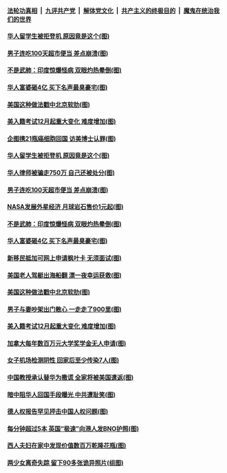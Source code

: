 

####  [法轮功真相](../../../../basic/blob/master/README.md?t=12090131) &nbsp;|&nbsp; [九评共产党](../../../../9ping.md/blob/master/README.md?t=12090131) &nbsp;|&nbsp; [解体党文化](../../../../jtdwh.md/blob/master/README.md?t=12090131)  &nbsp;|&nbsp; [共产主义的终极目的](../../../../gczydzjmd.md/blob/master/README.md?t=12090131) &nbsp;|&nbsp; [魔鬼在统治我们的世界](../../../../mgztzwmdsj.md/blob/master/README.md?t=12090131) 

#### [华人留学生被拒登机 原因竟是这个(图)](../pages/p3/955114.md?t=12090131) 

#### [男子连吃100天超市便当 差点崩溃(图)](../pages/p3/955033.md?t=12090131) 

#### [不是武肺：印度惊爆怪病 双眼灼热晕倒(图)](../pages/p3/955009.md?t=12090131) 

#### [华人富婆砸4亿 买下名声最臭豪宅(图)](../pages/p3/954790.md?t=12090131) 

#### [美国这种做法戳中北京软肋(图)](../pages/p3/954925.md?t=12090131) 

#### [美入籍考试12月起重大变化 难度增加(图)](../pages/p3/954872.md?t=12090131) 

#### [企图携21瓶癌细胞回国 访美博士认罪(图)](../pages/p3/955125.md?t=12090131) 

#### [华人留学生被拒登机 原因竟是这个(图)](../pages/p3/955114.md?t=12090131) 

#### [华人律师被骗走750万 自己还被处分(图)](../pages/p3/955062.md?t=12090131) 

#### [男子连吃100天超市便当 差点崩溃(图)](../pages/p3/955033.md?t=12090131) 

#### [NASA发展外星经济 月球岩石售价1元起(图)](../pages/p3/955031.md?t=12090131) 

#### [不是武肺：印度惊爆怪病 双眼灼热晕倒(图)](../pages/p3/955009.md?t=12090131) 

#### [华人富婆砸4亿 买下名声最臭豪宅(图)](../pages/p3/954790.md?t=12090131) 

#### [新移民抵加可网上申请枫叶卡 无须面试(图)](../pages/p3/954965.md?t=12090131) 

#### [美国老人驾艇出海船翻 漂一夜幸运获救(图)](../pages/p3/954962.md?t=12090131) 

#### [美国这种做法戳中北京软肋(图)](../pages/p3/954925.md?t=12090131) 

#### [男子与妻吵架出门散心 一走走了900里(图)](../pages/p3/954778.md?t=12090131) 

#### [美入籍考试12月起重大变化 难度增加(图)](../pages/p3/954872.md?t=12090131) 

#### [加拿大每年数百万元大学奖学金无人申请(图)](../pages/p3/954867.md?t=12090131) 

#### [女子机场检测阴性 回家后至少传染7人(图)](../pages/p3/954861.md?t=12090131) 

#### [中国教授承认替华为撒谎 全家将被美国遣返(图)](../pages/p3/954860.md?t=12090131) 

#### [暗中阻华人回国手段曝光 中共遭耻笑(图)](../pages/p3/954769.md?t=12090131) 

#### [德人权报告罕见抨击中国人权问题(图)](../pages/p3/954792.md?t=12090131) 

#### [每分钟超过5本 英国“极速”向港人发BNO护照(图)](../pages/p3/954768.md?t=12090131) 

#### [西人夫妇在家中发现价值数百万乾隆花瓶(图)](../pages/p3/954762.md?t=12090131) 

#### [两少女离奇失踪 留下90多张诡异照片(组图)](../pages/p3/954742.md?t=12090131) 

